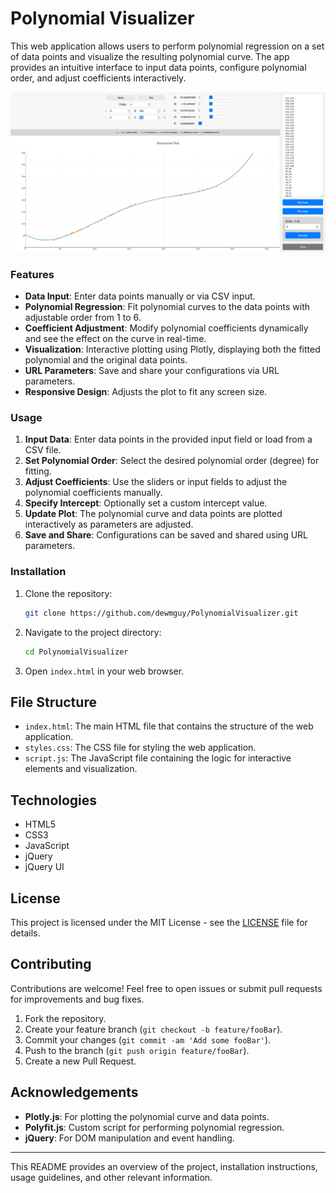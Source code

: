 # Polynomial Visualizer

This web application allows users to perform polynomial regression on a set of data points and visualize the resulting polynomial curve. The app provides an intuitive interface to input data points, configure polynomial order, and adjust coefficients interactively.

![Screenshot](screenshot.png?raw=true "Screenshot of Plotting Window")

### Features

- **Data Input**: Enter data points manually or via CSV input.
- **Polynomial Regression**: Fit polynomial curves to the data points with adjustable order from 1 to 6.
- **Coefficient Adjustment**: Modify polynomial coefficients dynamically and see the effect on the curve in real-time.
- **Visualization**: Interactive plotting using Plotly, displaying both the fitted polynomial and the original data points.
- **URL Parameters**: Save and share your configurations via URL parameters.
- **Responsive Design**: Adjusts the plot to fit any screen size.


### Usage

1. **Input Data**: Enter data points in the provided input field or load from a CSV file.
2. **Set Polynomial Order**: Select the desired polynomial order (degree) for fitting.
3. **Adjust Coefficients**: Use the sliders or input fields to adjust the polynomial coefficients manually.
4. **Specify Intercept**: Optionally set a custom intercept value.
5. **Update Plot**: The polynomial curve and data points are plotted interactively as parameters are adjusted.
6. **Save and Share**: Configurations can be saved and shared using URL parameters.

### Installation

1. Clone the repository:

   ```bash
   git clone https://github.com/dewmguy/PolynomialVisualizer.git
   ```

2. Navigate to the project directory:

   ```bash
   cd PolynomialVisualizer
   ```

3. Open `index.html` in your web browser.

## File Structure

- `index.html`: The main HTML file that contains the structure of the web application.
- `styles.css`: The CSS file for styling the web application.
- `script.js`: The JavaScript file containing the logic for interactive elements and visualization.

## Technologies

- HTML5
- CSS3
- JavaScript
- jQuery
- jQuery UI

## License

This project is licensed under the MIT License - see the [LICENSE](LICENSE) file for details.

## Contributing

Contributions are welcome! Feel free to open issues or submit pull requests for improvements and bug fixes.

1. Fork the repository.
2. Create your feature branch (`git checkout -b feature/fooBar`).
3. Commit your changes (`git commit -am 'Add some fooBar'`).
4. Push to the branch (`git push origin feature/fooBar`).
5. Create a new Pull Request.

## Acknowledgements

- **Plotly.js**: For plotting the polynomial curve and data points.
- **Polyfit.js**: Custom script for performing polynomial regression.
- **jQuery**: For DOM manipulation and event handling.

---

This README provides an overview of the project, installation instructions, usage guidelines, and other relevant information.
